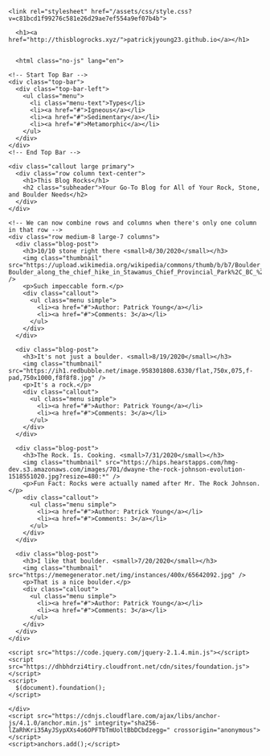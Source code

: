 
<!DOCTYPE html>
<html lang="en-US">
  <head>
    <meta charset="UTF-8">
    <meta http-equiv="X-UA-Compatible" content="IE=edge">
    <meta name="viewport" content="width=device-width, initial-scale=1">

<!-- Begin Jekyll SEO tag v2.6.1 -->
<title>patrickjyoung23.github.io</title>
<meta name="generator" content="Jekyll v3.9.0" />
<meta property="og:title" content="patrickjyoung23.github.io" />
<meta property="og:locale" content="en_US" />
<link rel="canonical" href="http://thisblogrocks.xyz/" />
<meta property="og:url" content="http://thisblogrocks.xyz/" />
<meta property="og:site_name" content="thisblogrocks.xyz" />
<script type="application/ld+json">
{"@type":"WebSite","headline":"patrickjyoung23.github.io","url":"http://thisblogrocks.xyz/","name":"patrickjyoung23.github.io","@context":"https://schema.org"}</script>
<!-- End Jekyll SEO tag -->

    <link rel="stylesheet" href="/assets/css/style.css?v=c81bcd1f99276c581e26d29ae7ef554a9ef07b4b">
  </head>
  <body>
    <div class="container-lg px-3 my-5 markdown-body">
      
      <h1><a href="http://thisblogrocks.xyz/">patrickjyoung23.github.io</a></h1>
      

      <html class="no-js" lang="en">
  <head>
    <meta charset="utf-8" />
    <meta name="viewport" content="width=device-width, initial-scale=1.0" />
    <title>Foundation | Welcome</title>
    <link rel="stylesheet" href="https://dhbhdrzi4tiry.cloudfront.net/cdn/sites/foundation.min.css" />
  </head>
  <body>

    <!-- Start Top Bar -->
    <div class="top-bar">
      <div class="top-bar-left">
        <ul class="menu">
          <li class="menu-text">Types</li>
          <li><a href="#">Igneous</a></li>
          <li><a href="#">Sedimentary</a></li>
          <li><a href="#">Metamorphic</a></li>
        </ul>
      </div>
    </div>
    <!-- End Top Bar -->

    <div class="callout large primary">
      <div class="row column text-center">
        <h1>This Blog Rocks</h1>
        <h2 class="subheader">Your Go-To Blog for All of Your Rock, Stone, and Boulder Needs</h2>
      </div>
    </div>

    <!-- We can now combine rows and columns when there's only one column in that row -->
    <div class="row medium-8 large-7 columns">
      <div class="blog-post">
        <h3>10/10 stone right there <small>8/30/2020</small></h3>
        <img class="thumbnail" src="https://upload.wikimedia.org/wikipedia/commons/thumb/b/b7/Boulder_along_the_chief_hike_in_Stawamus_Chief_Provincial_Park%2C_BC_%28DSCF7553%29.jpg/220px-Boulder_along_the_chief_hike_in_Stawamus_Chief_Provincial_Park%2C_BC_%28DSCF7553%29.jpg" />
        <p>Such impeccable form.</p>
        <div class="callout">
          <ul class="menu simple">
            <li><a href="#">Author: Patrick Young</a></li>
            <li><a href="#">Comments: 3</a></li>
          </ul>
        </div>
      </div>

      <div class="blog-post">
        <h3>It's not just a boulder. <small>8/19/2020</small></h3>
        <img class="thumbnail" src="https://ih1.redbubble.net/image.958301808.6330/flat,750x,075,f-pad,750x1000,f8f8f8.jpg" />
        <p>It's a rock.</p>
        <div class="callout">
          <ul class="menu simple">
            <li><a href="#">Author: Patrick Young</a></li>
            <li><a href="#">Comments: 3</a></li>
          </ul>
        </div>
      </div>

      <div class="blog-post">
        <h3>The Rock. Is. Cooking. <small>7/31/2020</small></h3>
        <img class="thumbnail" src="https://hips.hearstapps.com/hmg-dev.s3.amazonaws.com/images/701/dwayne-the-rock-johnson-evolution-1518551020.jpg?resize=480:*" />
        <p>Fun Fact: Rocks were actually named after Mr. The Rock Johnson.</p>
        <div class="callout">
          <ul class="menu simple">
            <li><a href="#">Author: Patrick Young</a></li>
            <li><a href="#">Comments: 3</a></li>
          </ul>
        </div>
      </div>

      <div class="blog-post">
        <h3>I like that boulder. <small>7/20/2020</small></h3>
        <img class="thumbnail" src="https://memegenerator.net/img/instances/400x/65642092.jpg" />
        <p>That is a nice boulder.</p>
        <div class="callout">
          <ul class="menu simple">
            <li><a href="#">Author: Patrick Young</a></li>
            <li><a href="#">Comments: 3</a></li>
          </ul>
        </div>
      </div>
    </div>

    <script src="https://code.jquery.com/jquery-2.1.4.min.js"></script>
    <script src="https://dhbhdrzi4tiry.cloudfront.net/cdn/sites/foundation.js"></script>
    <script>
      $(document).foundation();
    </script>
  </body>
</html>



      
    </div>
    <script src="https://cdnjs.cloudflare.com/ajax/libs/anchor-js/4.1.0/anchor.min.js" integrity="sha256-lZaRhKri35AyJSypXXs4o6OPFTbTmUoltBbDCbdzegg=" crossorigin="anonymous"></script>
    <script>anchors.add();</script>
    
  </body>
</html>
